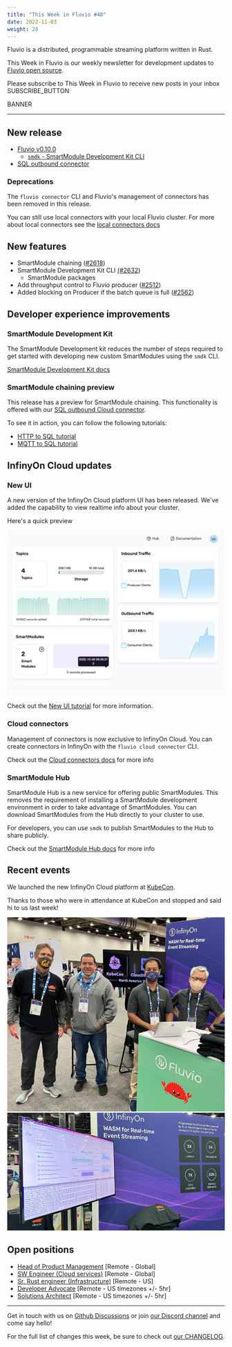 ```yaml
---
title: "This Week in Fluvio #48"
date: 2022-11-03
weight: 20
---
```

Fluvio is a distributed, programmable streaming platform written in Rust.

This Week in Fluvio is our weekly newsletter for development updates to [Fluvio open source].

Please subscribe to This Week in Fluvio to receive new posts in your inbox
SUBSCRIBE_BUTTON


BANNER

---

## New release

* [Fluvio v0.10.0](https://github.com/infinyon/fluvio/releases/tag/v0.10.0)
  * [`smdk` - SmartModule Development Kit CLI](https://www.fluvio.io/smartmodules/smdk/overview/)
* [SQL outbound connector](/docs/connectors/catalog/outbound/sql)

### Deprecations
The `fluvio connector` CLI and Fluvio's management of connectors has been removed in this release.

You can still use local connectors with your local Fluvio cluster. For more about local connectors see the [local connectors docs](/connectors/)

## New features

* SmartModule chaining ([#2618](https://github.com/infinyon/fluvio/pull/2618))
* SmartModule Development Kit CLI [(#2632](https://github.com/infinyon/fluvio/pull/2632))
  * SmartModule packages
* Add throughput control to Fluvio producer ([#2512](https://github.com/infinyon/fluvio/pull/2512))
* Added blocking on Producer if the batch queue is full ([#2562](https://github.com/infinyon/fluvio/pull/2562))


## Developer experience improvements

### SmartModule Development Kit
The SmartModule Development kit reduces the number of steps required to get started with developing new custom SmartModules using the `smdk` CLI.

[SmartModule Development Kit docs](/smartmodules/smdk/overview)

### SmartModule chaining preview
This release has a preview for SmartModule chaining. This functionality is offered with our [SQL outbound Cloud connector](/docs/connectors/catalog/outbound/sql).

To see it in action, you can follow the following tutorials:

* [HTTP to SQL tutorial](/docs/fluvio/tutorials/http-to-sql)
* [MQTT to SQL tutorial](/docs/fluvio/tutorials/mqtt-to-sql)


## InfinyOn Cloud updates

### New UI
A new version of the InfinyOn Cloud platform UI has been released. We've added the capability to view realtime info about your cluster.

Here's a quick preview

<img src="/news/images/0048/cloud-dashboard-screenshot.png" alt="A cropped screenshot of the new InfinyOn Cloud web UI"/>

Check out the [New UI tutorial](/docs/tutorials/cloud-setup) for more information.

### Cloud connectors
Management of connectors is now exclusive to InfinyOn Cloud. You can create connectors in InfinyOn with the `fluvio cloud connector` CLI.

Check out the [Cloud connectors docs](/connectors/cloud-connectors) for more info

### SmartModule Hub
SmartModule Hub is a new service for offering public SmartModules. This removes the requirement of installing a SmartModule development environment in order to take advantage of SmartModules. You can download SmartModules from the Hub directly to your cluster to use.

For developers, you can use `smdk` to publish SmartModules to the Hub to share publicly.

Check out the [SmartModule Hub docs](/smartmodules/hub/overview) for more info


## Recent events

We launched the new InfinyOn Cloud platform at [KubeCon](https://events.linuxfoundation.org/kubecon-cloudnativecon-north-america/).

Thanks to those who were in attendance at KubeCon and stopped and said hi to us last week!

<img src="/news/images/0048/infinyon-booth-team.png" alt="A group photo at KubeCon22 with members of the InfinyOn team"/>

<img src="/news/images/0048/infinyon-booth-ui.png" alt="A photo of the InfinyOn booth. A screen with the InfinyOn Cloud dashboard displayed in front of an InfinyOn branded purple background"/>

## Open positions
* [Head of Product Management](https://www.infinyon.com/careers/head-of-product-management) [Remote - Global]
* [SW Engineer (Cloud services)](https://www.infinyon.com/careers/cloud-engineer-mid-level) [Remote - Global]
* [Sr. Rust engineer (Infrastructure)](https://www.infinyon.com/careers/infrastructure-engineer-senior-level) [Remote - US]
* [Developer Advocate](https://www.infinyon.com/careers/developer-advocate-mid-senior-level) [Remote - US timezones +/- 5hr]
* [Solutions Architect](https://www.infinyon.com/careers/solutions-architect) [Remote - US timezones +/- 5hr]

---

Get in touch with us on [Github Discussions] or join [our Discord channel] and come say hello!

For the full list of changes this week, be sure to check out [our CHANGELOG].

[Fluvio open source]: https://github.com/infinyon/fluvio
[our CHANGELOG]: https://github.com/infinyon/fluvio/blob/master/CHANGELOG.md
[our Discord channel]: https://discordapp.com/invite/bBG2dTz
[Github Discussions]: https://github.com/infinyon/fluvio/discussions
